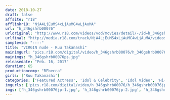 ```yaml
---
date: 2018-10-27
draft: false
affsite: "r18"
afflinkr18: "NjA4LjEuMS4xLjAuMC4wLjAuMA"
url: "h_346gshrb00076"
urloriginal: "http://www.r18.com/videos/vod/movies/detail/-/id=h_346gshrb00076"
urlfinal: "http://media.r18.com/track/NjA4LjEuMS4xLjAuMC4wLjAuMA/videos/vod/movies/detail/-/id=h_346gshrb00076"
samplevid: "----"
title: "VIRGIN nude - Ruu Takanashi"
mainimgurl: "pics.r18.com/digital/video/h_346gshrb00076/h_346gshrb00076ps.jpg"
mainimgs: "h_346gshrb00076ps.jpg"
releasedate: "Feb. 16, 2017"
duration: 65
productioncomp: "REbecca"
girls: ['Ruu Takanashi']
categories: ['Featured Actress', 'Idol & Celebrity', 'Idol Video', 'Hi-Def']
imgurls: ['pics.r18.com/digital/video/h_346gshrb00076/h_346gshrb00076jp-1.jpg', 'pics.r18.com/digital/video/h_346gshrb00076/h_346gshrb00076jp-2.jpg', 'pics.r18.com/digital/video/h_346gshrb00076/h_346gshrb00076jp-3.jpg', 'pics.r18.com/digital/video/h_346gshrb00076/h_346gshrb00076jp-4.jpg', 'pics.r18.com/digital/video/h_346gshrb00076/h_346gshrb00076jp-5.jpg', 'pics.r18.com/digital/video/h_346gshrb00076/h_346gshrb00076jp-6.jpg', 'pics.r18.com/digital/video/h_346gshrb00076/h_346gshrb00076jp-7.jpg', 'pics.r18.com/digital/video/h_346gshrb00076/h_346gshrb00076jp-8.jpg', 'pics.r18.com/digital/video/h_346gshrb00076/h_346gshrb00076jp-9.jpg', 'pics.r18.com/digital/video/h_346gshrb00076/h_346gshrb00076jp-10.jpg', 'pics.r18.com/digital/video/h_346gshrb00076/h_346gshrb00076jp-11.jpg', 'pics.r18.com/digital/video/h_346gshrb00076/h_346gshrb00076jp-12.jpg', 'pics.r18.com/digital/video/h_346gshrb00076/h_346gshrb00076jp-13.jpg', 'pics.r18.com/digital/video/h_346gshrb00076/h_346gshrb00076jp-14.jpg', 'pics.r18.com/digital/video/h_346gshrb00076/h_346gshrb00076jp-15.jpg', 'pics.r18.com/digital/video/h_346gshrb00076/h_346gshrb00076jp-16.jpg', 'pics.r18.com/digital/video/h_346gshrb00076/h_346gshrb00076jp-17.jpg', 'pics.r18.com/digital/video/h_346gshrb00076/h_346gshrb00076jp-18.jpg', 'pics.r18.com/digital/video/h_346gshrb00076/h_346gshrb00076jp-19.jpg', 'pics.r18.com/digital/video/h_346gshrb00076/h_346gshrb00076jp-20.jpg']
imgs: ['h_346gshrb00076jp-1.jpg', 'h_346gshrb00076jp-2.jpg', 'h_346gshrb00076jp-3.jpg', 'h_346gshrb00076jp-4.jpg', 'h_346gshrb00076jp-5.jpg', 'h_346gshrb00076jp-6.jpg', 'h_346gshrb00076jp-7.jpg', 'h_346gshrb00076jp-8.jpg', 'h_346gshrb00076jp-9.jpg', 'h_346gshrb00076jp-10.jpg', 'h_346gshrb00076jp-11.jpg', 'h_346gshrb00076jp-12.jpg', 'h_346gshrb00076jp-13.jpg', 'h_346gshrb00076jp-14.jpg', 'h_346gshrb00076jp-15.jpg', 'h_346gshrb00076jp-16.jpg', 'h_346gshrb00076jp-17.jpg', 'h_346gshrb00076jp-18.jpg', 'h_346gshrb00076jp-19.jpg', 'h_346gshrb00076jp-20.jpg']
---
```

